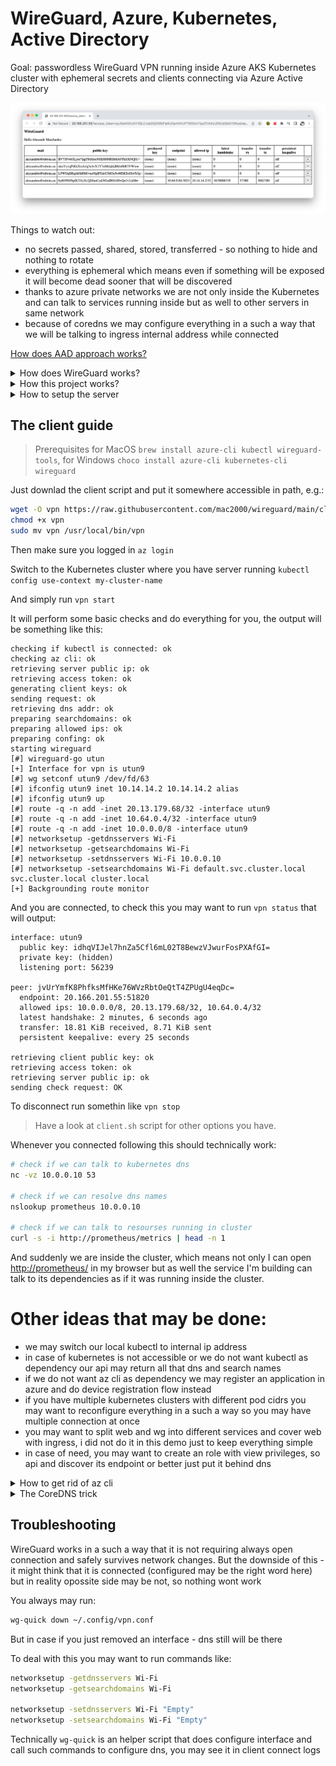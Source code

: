 # WireGuard, Azure, Kubernetes, Active Directory

Goal: passwordless WireGuard VPN running inside Azure AKS Kubernetes cluster with ephemeral secrets and clients connecting via Azure Active Directory

![screenshot](screenshot.png)

Things to watch out:

- no secrets passed, shared, stored, transferred - so nothing to hide and nothing to rotate
- everything is ephemeral which means even if something will be exposed it will become dead sooner that will be discovered
- thanks to azure private networks we are not only inside the Kubernetes and can talk to services running inside but as well to other servers in same network
- because of coredns we may configure everything in a such a way that we will be talking to ingress internal address while connected

[How does AAD approach works?](https://www.reddit.com/r/selfhosted/comments/11iuxf3/comment/jb0kzoj/?utm_source=reddit&utm_medium=web2x&context=3)

<details>
<summary>How does WireGuard works?</summary>

In short WireGuard is build into the kernel and just works out of the box so there is no need to do something special about it. [Here](https://mac-blog.org.ua/kubernetes-wireguard/) you may found few examples of how you can get it up and running, but in simplest case it will be as easy as:

```bash
cat <<EOF | kubectl apply -f -
---
apiVersion: v1
kind: Pod
metadata:
  name: demo
  labels:
    app: demo
spec:
  nodeSelector:
    kubernetes.io/os: linux
  containers:
    - name: demo
      image: nginx:alpine
      securityContext:
        capabilities:
          add:
            - NET_ADMIN
---
apiVersion: v1
kind: Service
metadata:
  name: demo
spec:
  type: LoadBalancer
  selector:
    app: demo
  ports:
    - name: http
      port: 80
      protocol: TCP
    - name: wireguard
      port: 51820
      protocol: UDP
EOF
```

Note: we have started nginx alpine image, it does not have anything related to WireGuard but it will still work because it is build into the kernel, the only real difference is that we need an `NET_ADMIN` capability, otherwise we wont be allowed to create an netrowk interface

Here is the basic setup for "server side":

```bash
# jump into container
kubectl exec -it demo -- sh

# we are creating wireguard interface and we did not setup anything yet
ip link add wg0 type wireguard
ip -4 address add 10.13.13.1 dev wg0
ip link set mtu 1420 up dev wg0
ip -4 route add 10.13.13.0/24 dev wg0

# concrete in this example we missing iptables utility
apk add iptables

# allow incomming and outgoing traffic, enable nat
iptables -A FORWARD -i wg0 -j ACCEPT
iptables -A FORWARD -o wg0 -j ACCEPT
iptables -t nat -A POSTROUTING -o eth0 -j MASQUERADE

# the same way as with iptables, there is an wireguard utilities
apk add wireguard-tools

# generate server keys and configure wg0 interface
wg genkey | tee /etc/wireguard/server.privatekey | wg pubkey > /etc/wireguard/server.publickey
wg set wg0 listen-port 51820 private-key /etc/wireguard/server.privatekey

# at this step, the command below will print configured wg0 interface, which means we are ready to accept connections
wg

# now we may prepare config file for very first client
wg genkey | tee /etc/wireguard/peer1.privatekey | wg pubkey > /etc/wireguard/peer1.publickey

wg set wg0 peer "$(cat /etc/wireguard/peer1.publickey)" allowed-ips 10.13.13.2/32

# check (should show not only wg0, but added peer as well)
wg

# dump the config
tee /etc/wireguard/peer1.conf > /dev/null <<EOT
[Interface]
# client private ip
Address = 10.14.14.2
# client private key
PrivateKey = $(cat /etc/wireguard/peer1.privatekey)
# dns and search domains
DNS = 10.0.0.10, default.svc.cluster.local, svc.cluster.local, cluster.local

[Peer]
# server public key
PublicKey = $(cat /etc/wireguard/server.publickey)
# server public ip and port
Endpoint = TODO_REPLACE_ME_WITH_PUBLIC_IP:51820
# ip addresses that should be routed via vpn
AllowedIPs = 10.0.0.0/8
PersistentKeepalive = 25
EOT

# print config for a client
cat /etc/wireguard/peer1.conf
# remove sensitive files, no need to store them
rm /etc/wireguard/peer1.conf
rm /etc/wireguard/peer1.privatekey
```

And now we may import config to the WireGuard client and connect

But there are few catches:

- server should not know client private key
- we need to transfer it somehow to clients
- the addition of client is manual and tidious
- because of how this done we need to keep track of created configs and remove them in case of teammates leave the company
- ideally we may also want to rotate this keys from time to time

PS: do not forget to cleanup after your experiments by running: `kubectl delete po,svc demo`


</details>


<details>
<summary>How this project works?</summary>

My very first approach was to have some fun and implement both server and client in golang, you may found some starting points [here](https://mac-blog.org.ua/golang-wireguard-console-client/). But later I have realized that everything may be as simple as set of few bash scripts which is somewhat awesome, let's pretend we are doing everything "unix way"

So, I am pretending that the person who will need such vpn will have az cli, kubectl and wireguard tools installed already, aka: `brew install azure-cli kubectl wireguard-tools`

Also I am pretending that `az login` was called and user did authenticated with his Active Directory account, 2FA and whatever else is needed.

We pretend that `kubectl` is connected to target cluster and can talk to it

Now we may:

- `CLIENT_PRIVATE_KEY=$(wg genkey)` - create private key (note: no one will know it, it wont leave our machine)
- `CLIENT_PUBLIC_KEY=$(echo -n $CLIENT_PRIVATE_KEY | wg pubkey)` - create an public key that we will send to our server
- `ACCESS_TOKEN=$(az account get-access-token --resource-type ms-graph | jq -r ".accessToken")` - get an access token that we will also send to server so it can verify it and check if we have privileges

The next step will be to send our public key and access token to the server and it will:

- `curl -s -H "Authorization: Bearer $ACCESS_TOKEN" "https://graph.microsoft.com/v1.0/me"` - check if this token is valid at all
- `wg set wg0 peer $PUBLIC_KEY allowed-ips "10.13.13.3/32"` - configure the peer
- respond to client with choosen ip and server public key

Notes:

- no one knowns client private key except him
- in response we are also sending only server public key
- with help of access token we may authenticate user
- if wanted we may authorize him by checking group membership


The server itself is the same nginx alpine image with custom entry point that is isntalling few tools and configures the interface and set of scripts to serve endpoints.

So we kind of achieving our goal here, because secrets are not shared and as a result there is nothing to hide or rotate.

</details>


<details>
<summary>How to setup the server</summary>

This repo is just an starting point example. There is no need to build some custom images, but you can if you want. Also you may want to build an API in your favorite language.

The setup of server itself is as simple as:

```bash
kubectl apply -k .
```

You may want to check and/or modify deployment environment variables `CIDR`, `ALLOWED_AD_GROUP_NAME`

It will spin up:

- vpn namespace
- nginx deployment we have talked about in previous sections
- the service to expose our vpn to outside world
- cronjob that will remove outdated peers

</details>


## The client guide

> Prerequisites for MacOS `brew install azure-cli kubectl wireguard-tools`, for Windows `choco install azure-cli kubernetes-cli wireguard`

Just downlad the client script and put it somewhere accessible in path, e.g.:

```bash
wget -O vpn https://raw.githubusercontent.com/mac2000/wireguard/main/client.sh
chmod +x vpn
sudo mv vpn /usr/local/bin/vpn
```

Then make sure you logged in `az login`

Switch to the Kubernetes cluster where you have server running `kubectl config use-context my-cluster-name`

And simply run `vpn start`

It will perform some basic checks and do everything for you, the output will be something like this:

```log
checking if kubectl is connected: ok
checking az cli: ok
retrieving server public ip: ok
retrieving access token: ok
generating client keys: ok
sending request: ok
retrieving dns addr: ok
preparing searchdomains: ok
preparing allowed ips: ok
preparing confing: ok
starting wireguard
[#] wireguard-go utun
[+] Interface for vpn is utun9
[#] wg setconf utun9 /dev/fd/63
[#] ifconfig utun9 inet 10.14.14.2 10.14.14.2 alias
[#] ifconfig utun9 up
[#] route -q -n add -inet 20.13.179.68/32 -interface utun9
[#] route -q -n add -inet 10.64.0.4/32 -interface utun9
[#] route -q -n add -inet 10.0.0.0/8 -interface utun9
[#] networksetup -getdnsservers Wi-Fi
[#] networksetup -getsearchdomains Wi-Fi
[#] networksetup -setdnsservers Wi-Fi 10.0.0.10
[#] networksetup -setsearchdomains Wi-Fi default.svc.cluster.local svc.cluster.local cluster.local
[+] Backgrounding route monitor
```

And you are connected, to check this you may want to run `vpn status` that will output:

```log
interface: utun9
  public key: idhqVIJel7hnZa5Cfl6mL02T8BewzVJwurFosPXAfGI=
  private key: (hidden)
  listening port: 56239

peer: jvUrYmfK8PhfksMfHKe76WVzRbtOeQtT4ZPUgU4eqDc=
  endpoint: 20.166.201.55:51820
  allowed ips: 10.0.0.0/8, 20.13.179.68/32, 10.64.0.4/32
  latest handshake: 2 minutes, 6 seconds ago
  transfer: 18.81 KiB received, 8.71 KiB sent
  persistent keepalive: every 25 seconds

retrieving client public key: ok
retrieving access token: ok
retrieving server public ip: ok
sending check request: OK
```

To disconnect run somethin like `vpn stop`

> Have a look at `client.sh` script for other options you have.

Whenever you connected following this should technically work:

```bash
# check if we can talk to kubernetes dns
nc -vz 10.0.0.10 53

# check if we can resolve dns names
nslookup prometheus 10.0.0.10

# check if we can talk to resourses running in cluster
curl -s -i http://prometheus/metrics | head -n 1
```

And suddenly we are inside the cluster, which means not only I can open [http://prometheus/](http://prometheus/) in my browser but as well the service I'm building can talk to its dependencies as if it was running inside the cluster.

# Other ideas that may be done:

- we may switch our local kubectl to internal ip address
- in case of kubernetes is not accessible or we do not want kubectl as dependency our api may return all that dns and search names
- if we do not want az cli as dependency we may register an application in azure and do device registration flow instead
- if you have multiple kubernetes clusters with different pod cidrs you may want to reconfigure everything in a such a way so you may have multiple connection at once
- you may want to split web and wg into different services and cover web with ingress, i did not do it in this demo just to keep everything simple
- in case of need, you may want to create an role with view privileges, so api and discover its endpoint or better just put it behind dns

<details>
<summary>How to get rid of az cli</summary>

We gonna need an app registration:

```bash
az ad app create --display-name mactemp --is-fallback-public-client

az ad sp create --id $(az ad app list --display-name mactemp --query "[].{appId:appId}" -o tsv)

client_id=$(az ad app list --display-name mactemp --query "[].{appId:appId}" -o tsv)
tenant_id=$(az account show --query tenantId -o tsv)

echo "client_id: $client_id"
echo "tenant_id: $tenant_id"
```

Note: none of ids we are printing are not secrets so may be safely send to clients

And from client side we may start our device flow like this (following docs)[https://learn.microsoft.com/en-us/azure/active-directory/develop/v2-oauth2-device-code]:

```bash
response=$(curl -s -X POST "https://login.microsoftonline.com/$tenant_id/oauth2/v2.0/devicecode" -H "Content-Type: application/x-www-form-urlencoded" -d "client_id=$client_id&scope=user.read%20openid%20profile")

user_code=$(echo $response | jq -r ".user_code")
device_code=$(echo $response | jq -r ".device_code")

echo "user_code: $user_code"
open "https://microsoft.com/devicelogin"

for i in {1..5}
do
  sleep 5
  access_token=$(curl -s -X POST "https://login.microsoftonline.com/$tenant_id/oauth2/v2.0/token" -H "Content-Type: application/x-www-form-urlencoded" -d "grant_type=urn:ietf:params:oauth:grant-type:device_code&client_id=$client_id&device_code=$device_code" | jq -r ".access_token")
  if [ "$access_token" == "null" ]
  then
    echo "attempt $i of 5, did not received token yet"
  else
    echo "access token received"
    break
  fi
done

# echo "access_token: $access_token"
username=$(curl -s -H "Authorization: Bearer $access_token" "https://graph.microsoft.com/oidc/userinfo" | jq -r ".name")
echo "Hello $username"
```

With that in place you do not need az cli anymore

</details>


<details>
<summary>The CoreDNS trick</summary>

In AKS we have this CoreDNS out of the box. It has dedicated `coredns-custom` config map where we may tune the settings.

Here is the trick, we have ingress up and running, all services are register themselves to it by providing an dns name, and this ingress has public and private ips, and both of them are serving this requests, which means in our CoreDNS config map we may do somthing like:


```yaml
apiVersion: v1
kind: ConfigMap
metadata:
  name: coredns-custom
  namespace: kube-system
data:
  hosts.override: |-
    hosts {
      10.0.125.37 my-awesome-service-1.mac-blog.org.ua
      10.0.125.37 my-awesome-service-2.mac-blog.org.ua
      ...
      fallthrough
    }
```

Here the `10.0.125.37` is an cluster(private) ip address of ingress controller

Having this in place, suddenly all requests inside the cluster are not leaving the local network

And because in our WireGuard config we pass DNS requests from our local machine will go to cluster ip as well

That allows us to do the tricks like hiding some endpoints if requests are not "local"

</details>

## Troubleshooting

WireGuard works in a such a way that it is not requiring always open connection and safely survives network changes. But the downside of this - it might think that it is connected (configured may be the right word here) but in reality opossite side may be not, so nothing wont work

You always may run:

```bash
wg-quick down ~/.config/vpn.conf
```

But in case if you just removed an interface - dns still will be there

To deal with this you may want to run commands like:

```bash
networksetup -getdnsservers Wi-Fi
networksetup -getsearchdomains Wi-Fi

networksetup -setdnsservers Wi-Fi "Empty"
networksetup -setsearchdomains Wi-Fi "Empty"
```

Technically `wg-quick` is an helper script that does configure interface and call such commands to configure dns, you may see it in client connect logs
